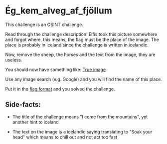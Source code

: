 # Ég_kem_alveg_af_fjöllum

This challenge is an OSINT challenge.

Read through the challenge description: Elfis took this picture somewhere and forgot where, this means, the flag must be the place of the image. The place is probably in iceland since the challenge is written in icelandic.

Now, remove the sheep, the horses and the text from the image, they are useless.

You should now have something like:
[True image](https://github.com/QWERTZexe/THAINNOS-hacking-challenge-2025-documentation/blob/main/Kraftwerke/Ég_kem_alveg_af_fjöllum/true_image.jpg)

Use any image search (e.g. Google) and you will find the name of this place.

Put it in the [flag format](https://github.com/QWERTZexe/THAINNOS-hacking-challenge-2025-documentation/blob/main/README.md) and you solved the challenge.


## Side-facts:
- The title of the challenge means "I come from the mountains", yet another hint to iceland

- The text on the image is a icelandic saying translating to "Soak your head" which means to chill out and not act too fast